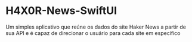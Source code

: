 # H4X0R-News-SwiftUI
Um simples aplicativo que reúne os dados do site Haker News a partir de sua API e é capaz de direcionar o usuário para cada site em específico
